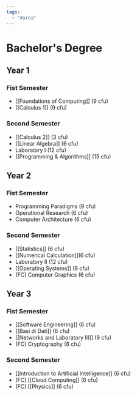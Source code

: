 ```yaml
---
tags:
  - "#area"
---
```

# Bachelor's Degree

## Year 1

### Fist Semester
- [[Foundations of Computing]] (9 cfu)
- [[Calculus 1]] (9 cfu)
### Second Semester
- [[Calculus 2]] (3 cfu)
- [[Linear Algebra]] (6 cfu)
- Laboratory I (12 cfu)
- [[Programming & Algorithms]] (15 cfu)
## Year 2
### Fist Semester
- Programming Paradigms (9 cfu)
- Operational Research (6 cfu) 
- Computer Architecture (6 cfu)
### Second Semester
- [[Statistics]] (6 cfu)
- [[Numerical Calculation]](6 cfu)
- Laboratory II (12 cfu)
- [[Operating Systems]] (9 cfu)
- (FC) Computer Graphics (6 cfu)

## Year 3

### Fist Semester
- [[Software Engineering]] (6 cfu)
- [[Basi di Dati]] (6 cfu)
- [[Networks and Laboratory III]] (9 cfu)
- (FC) Cryptography (6 cfu)
### Second Semester
- [[Introduction to Artificial Intelligence]] (6 cfu)
- (FC) [[Cloud Computing]] (6 cfu)
- (FC) [[Physics]] (6 cfu)
